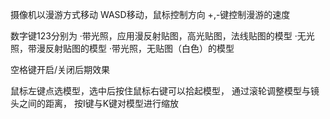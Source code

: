 摄像机以漫游方式移动
WASD移动，鼠标控制方向
+,-键控制漫游的速度

数字键123分别为
·带光照，应用漫反射贴图，高光贴图，法线贴图的模型
·无光照，带漫反射贴图的模型
·带光照，无贴图（白色）的模型

空格键开启/关闭后期效果

鼠标左键点选模型，选中后按住鼠标右键可以拾起模型，
通过滚轮调整模型与镜头之间的距离，
按I键与K键对模型进行缩放
